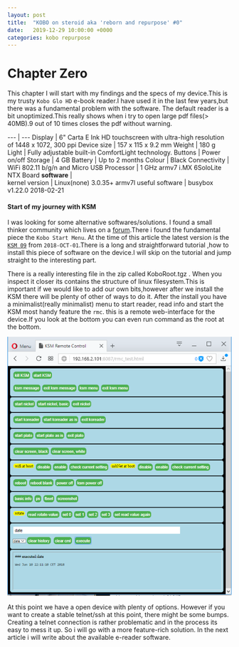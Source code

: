 ```yaml
---
layout: post
title:  "KOBO on steroid aka 'reborn and repurpose' #0"
date:   2019-12-29 10:00:00 +0000
categories: kobo repurpose
---
```

# Chapter Zero
This chapter I will start with my findings and the specs of my device.This is my trusty `Kobo Glo HD` e-book reader.I have used it in the last few years,but there was a fundamental problem with the software. The default reader is a bit unoptimized.This really shows when i try to open large pdf files(> 40MB).9 out of 10 times closes the pdf without warning.

---  | ---
Display |    6" Carta E Ink HD touchscreen with ultra-high resolution of 1448 x 1072, 300 ppi
Device size |    157 x 115 x 9.2 mm
Weight |    180 g
Light |    Fully adjustable built-in ComfortLight technology.
Buttons |    Power on/off
Storage |    4 GB
Battery |    Up to 2 months
Colour |    Black
Connectivity |    WiFi 802.11 b/g/n and Micro USB
Processor |    1 GHz armv7 i.MX 6SoloLite NTX Board
**software** |   
kernel version | Linux(none) 3.0.35+ armv7l
useful software | busybox v1.22.0 2018-02-21

#### Start of my journey with KSM
I was looking for some alternative softwares/solutions. I found a small thinker community which lives on a [forum](https://www.mobileread.com/).There i found the fundamental piece the `Kobo Start Menu`. At the time of this article the latest version is the [`KSM 09`](https://www.mobileread.com/forums/showthread.php?t=293804) from `2018-OCT-01`.There is a long and straightforward tutorial ,how to install this piece of software on the device.I will skip on the tutorial and jump straight to the interesting part.

There is a really interesting file in the zip called KoboRoot.tgz . When you inspect it closer its contains the structure of linux filesystem.This is important if we would like to add our own bits,however after we install the KSM there will be plenty of other of ways to do it.
After the install you have a minimalist(really minimalist) menu to start reader, read info and start the KSM most handy feature the `rmc`. this is a remote web-interface for the device.If you look at the bottom you can even run command as the root at the bottom.

![rmc](/all_collections/picture/rmc.png)


At this point we have a open device with plenty of options. However if you want to create a stable telnet/ssh at this point, there might be some bumps. Creating a telnet connection is rather problematic and in the process its easy to mess it up. So i will go with a more feature-rich solution. In the next article i will write about the available e-reader software.